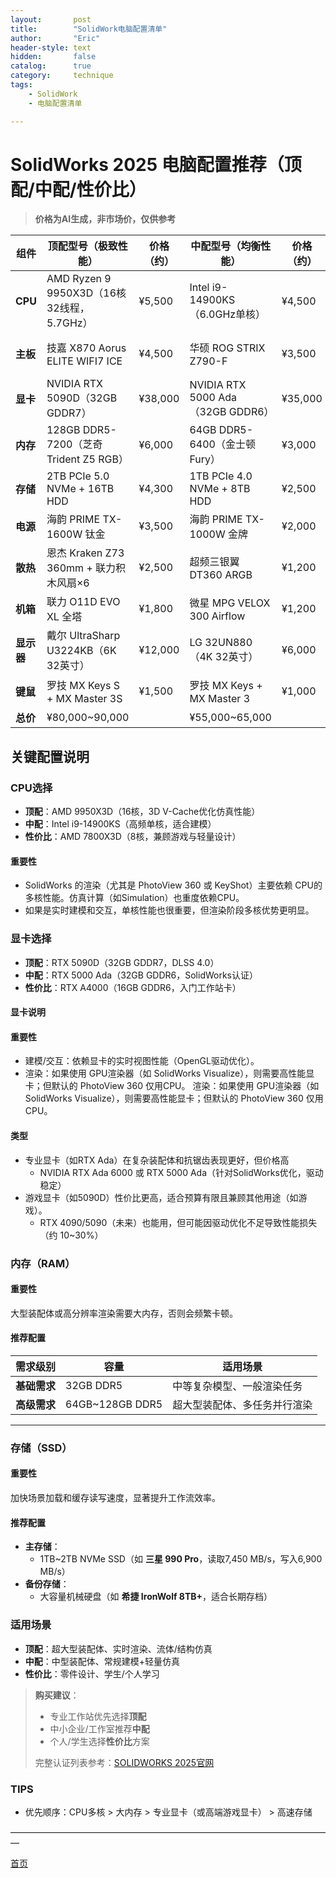 ```yaml
---
layout:       post
title:        "SolidWork电脑配置清单"
author:       "Eric"
header-style: text
hidden:       false
catalog:      true
category:     technique
tags:
    - SolidWork
    - 电脑配置清单

---
```


# SolidWorks 2025 电脑配置推荐（顶配/中配/性价比）

> **价格为AI生成，非市场价，仅供参考**

| 组件       | 顶配型号（极致性能）                          | 价格（约） | 中配型号（均衡性能）                 | 价格（约） | 性价比型号（预算优化）          | 价格（约） |
|------------|---------------------------------------------|------------|--------------------------------------|------------|---------------------------------|------------|
| **CPU**    | AMD Ryzen 9 9950X3D（16核32线程，5.7GHz）   | ¥5,500     | Intel i9-14900KS（6.0GHz单核）       | ¥4,500     | AMD Ryzen 7 7800X3D（8核16线程） | ¥2,800     |
| **主板**   | 技嘉 X870 Aorus ELITE WIFI7 ICE             | ¥4,500     | 华硕 ROG STRIX Z790-F                | ¥3,500     | 微星 B650M Gaming Plus WiFi      | ¥1,200     |
| **显卡**   | NVIDIA RTX 5090D（32GB GDDR7）              | ¥38,000    | NVIDIA RTX 5000 Ada（32GB GDDR6）    | ¥35,000    | NVIDIA RTX A4000（16GB GDDR6）   | ¥8,000     |
| **内存**   | 128GB DDR5-7200（芝奇 Trident Z5 RGB）      | ¥6,000     | 64GB DDR5-6400（金士顿 Fury）        | ¥3,000     | 32GB DDR5-6000（光威/金百达）    | ¥1,000     |
| **存储**   | 2TB PCIe 5.0 NVMe + 16TB HDD               | ¥4,300     | 1TB PCIe 4.0 NVMe + 8TB HDD          | ¥2,500     | 1TB PCIe 3.0 NVMe               | ¥500       |
| **电源**   | 海韵 PRIME TX-1600W 钛金                   | ¥3,500     | 海韵 PRIME TX-1000W 金牌             | ¥2,000     | 长城/航嘉 750W 非模组            | ¥400       |
| **散热**   | 恩杰 Kraken Z73 360mm + 联力积木风扇×6      | ¥2,500     | 超频三银翼 DT360 ARGB                | ¥1,200     | 利民六铜管双塔风冷              | ¥200       |
| **机箱**   | 联力 O11D EVO XL 全塔                      | ¥1,800     | 微星 MPG VELOX 300 Airflow           | ¥1,200     | 先马/航嘉中塔机箱               | ¥300       |
| **显示器** | 戴尔 UltraSharp U3224KB（6K 32英寸）        | ¥12,000    | LG 32UN880（4K 32英寸）              | ¥6,000     | AOC Q27P10（2K 27英寸）         | ¥1,500     |
| **键鼠**   | 罗技 MX Keys S + MX Master 3S              | ¥1,500     | 罗技 MX Keys + MX Master 3           | ¥1,000     | 雷蛇/罗技入门键鼠套装           | ¥300       |
| **总价**   | ¥80,000~90,000                             |            | ¥55,000~65,000                       |            | ¥15,000~20,000                  |            |

## 关键配置说明

### CPU选择
- **顶配**：AMD 9950X3D（16核，3D V-Cache优化仿真性能）
- **中配**：Intel i9-14900KS（高频单核，适合建模）
- **性价比**：AMD 7800X3D（8核，兼顾游戏与轻量设计）

#### **重要性**  
  * SolidWorks 的渲染（尤其是 PhotoView 360 或 KeyShot）主要依赖 CPU的多核性能。仿真计算（如Simulation）也重度依赖CPU。
  * 如果是实时建模和交互，单核性能也很重要，但渲染阶段多核优势更明显。

### 显卡选择
- **顶配**：RTX 5090D（32GB GDDR7，DLSS 4.0）
- **中配**：RTX 5000 Ada（32GB GDDR6，SolidWorks认证）
- **性价比**：RTX A4000（16GB GDDR6，入门工作站卡）

#### 显卡说明

#### **重要性**  
  * 建模/交互：依赖显卡的实时视图性能（OpenGL驱动优化）。
  * 渲染：如果使用 GPU渲染器（如 SolidWorks Visualize），则需要高性能显卡；但默认的 PhotoView 360 仅用CPU。
渲染：如果使用 GPU渲染器（如 SolidWorks Visualize），则需要高性能显卡；但默认的 PhotoView 360 仅用CPU。

#### **类型**  
  * 专业显卡（如RTX Ada）在复杂装配体和抗锯齿表现更好，但价格高
    * NVIDIA RTX Ada 6000 或 RTX 5000 Ada（针对SolidWorks优化，驱动稳定）
  * 游戏显卡（如5090D）性价比更高，适合预算有限且兼顾其他用途（如游戏）。
    * RTX 4090/5090（未来）也能用，但可能因驱动优化不足导致性能损失（约 10~30%）

### 内存（RAM）

#### **重要性**  

大型装配体或高分辨率渲染需要大内存，否则会频繁卡顿。  

#### **推荐配置**  
| 需求级别       | 容量               | 适用场景                          |
|----------------|--------------------|-----------------------------------|
| **基础需求**   | 32GB DDR5          | 中等复杂模型、一般渲染任务        |
| **高级需求**   | 64GB~128GB DDR5    | 超大型装配体、多任务并行渲染      |

---

### **存储（SSD）**  
#### **重要性**  
加快场景加载和缓存读写速度，显著提升工作流效率。  

#### **推荐配置**  
- **主存储**：  
  - 1TB~2TB NVMe SSD（如 **三星 990 Pro**，读取7,450 MB/s，写入6,900 MB/s）  
- **备份存储**：  
  - 大容量机械硬盘（如 **希捷 IronWolf 8TB+**，适合长期存档）  


### 适用场景
- **顶配**：超大型装配体、实时渲染、流体/结构仿真
- **中配**：中型装配体、常规建模+轻量仿真
- **性价比**：零件设计、学生/个人学习

> **购买建议**：
> - 专业工作站优先选择**顶配**
> - 中小企业/工作室推荐**中配**
> - 个人/学生选择**性价比**方案
> 
> 完整认证列表参考：[SOLIDWORKS 2025官网](https://www.solidworks.com/support/hardware-certification)




### TIPS

* 优先顺序：CPU多核 > 大内存 > 专业显卡（或高端游戏显卡） > 高速存储










—————————————————————————————————————

[首页](https://blog.skycity11.xyz)